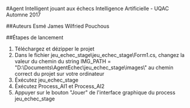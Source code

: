 #Agent Intelligent jouant aux échecs
Intelligence Artificielle - UQAC Automne 2017

##Auteurs
Esmé James
Wilfried Pouchous

##Étapes de lancement
1. Téléchargez et dézipper le projet
2. Dans le fichier jeu_echec_stage\jeu_echec_stage\Form1.cs, changez la valeur du chemin du string IMG_PATH = "D:\\Documents\\AgentEchec\\jeu_echec_stage\\images\\" au chemin correct du projet sur votre ordinateur
3. Éxécutez jeu_echec_stage
4. Éxécutez Process_AI1 et Process_AI2
5. Appuyer sur le bouton "Jouer" de l'interface graphique du process jeu_echec_stage


